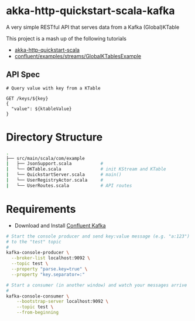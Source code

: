 # akka-http-quickstart-scala-kafka

A very simple RESTful API that serves data from a Kafka (Global)KTable

This project is a mash up of the following tutorials

* [akka-http-quickstart-scala](https://github.com/akka/akka-http-quickstart-scala.g8)
* [confluent/examples/streams/GlobalKTablesExample](https://www.javatips.net/api/examples-master/kafka-streams/src/main/java/io/confluent/examples/streams/GlobalKTablesExample.java)

## API Spec

```
# Query value with key from a KTable

GET /keys/${key}
{
  "value": ${ktableValue}
}
```

# Directory Structure

```sh
.
├── src/main/scala/com/example
|   ├── JsonSupport.scala           # 
|   └── OKTable.scala               # init KStream and KTable
|   └── QuickstartServer.scala      # main()
|   └── UserRegistryActor.scala     # 
|   └── UserRoutes.scala            # API routes
```

# Requirements

* Download and Install [Confluent Kafka](https://www.confluent.io/download)

```sh
# Start the console producer and send key:value message (e.g. "a:123")
# to the "test" topic
# 
kafka-console-producer \
  --broker-list localhost:9092 \
  --topic test \
  --property "parse.key=true" \
  --property "key.separator=:"

# Start a consumer (in another window) and watch your messages arrive
# 
kafka-console-consumer \
    --bootstrap-server localhost:9092 \
    --topic test \
    --from-beginning
```

